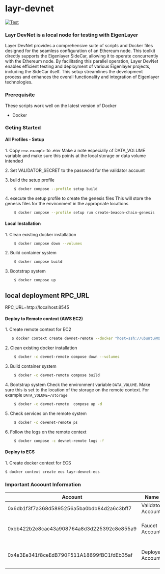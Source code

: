 # layr-devnet

[![Test](https://github.com/Layr-labs/layr-devnet/actions/workflows/build-image.yml/badge.svg)](https://github.com/Layr-labs/layr-devnet/actions/workflows/build-image.yml)

### Layr DevNet is a local node for testing with EigenLayer

Layer DevNet provides a comprehensive suite of scripts and Docker files designed for the seamless configuration of an Ethereum node. This toolkit directly supports the Eigenlayer SideCar, allowing it to operate concurrently with the Ethereum node. By facilitating this parallel operation, Layer DevNet enables efficient testing and deployment of various Eigenlayer projects, including the SideCar itself. This setup streamlines the development process and enhances the overall functionality and integration of Eigenlayer technologies.

### Prerequisite

These scripts work well on the latest version of Docker

- Docker

### Geting Started

#### All Profiles - Setup

1\. Copy `env.example` to .env
  Make a note especially of DATA_VOLUME variable and make sure this points at the local storage or data volume intended

2\. Set VALIDATOR_SECRET to the password for the validator account

3\. build the setup profile

```bash
    $ docker compose --profile setup build
```

4\. execute the setup profile to create the genesis files
  This will store the genesis files for the environment in the appropriate locations.

```bash
    $ docker compose --profile setup run create-beacon-chain-genesis
```

#### Local Installation

1\. Clean existing docker installation

```bash
    $ docker compose down --volumes
```

2\. Build container system

```bash
    $ docker compose build
```

3\. Bootstrap system

```bash
    $ docker compose up
```

## local deployment RPC_URL
RPC_URL=http://localhost:8545

#### Deploy to Remote context (AWS EC2)

1\. Create remote context for EC2

```bash
   $ docker context create devnet-remote --docker "host=ssh://ubuntu@XX.XX.XX.XX"
```

2\. Clean existing docker installation

```bash
    $ docker -c devnet-remote compose down --volumes
```

3\. Build container system

```bash
    $ docker -c devnet-remote compose build
```

4\. Bootstrap system
  Check the environment variable `DATA_VOLUME`.  Make sure this is set to the location of the storage on the remote context.   For example `DATA_VOLUME=/storage`

```bash
    $ docker -c devnet-remote  compose up -d
```

5\. Check services on the remote system

```bash
    $ docker -c devenet-remote ps
```

6\. Follow the logs on the remote context

```bash
    $ docker compose -c devnet-remote logs -f
```    

#### Deploy to ECS

1\. Create docker context for ECS

```bash
$ docker context create ecs layr-devnet-ecs
```


### Important Account Information

| Account                                    | Name              | Funds     | Description                          |
| ------------------------------------------ | ----------------- | --------- | ------------------------------------ |
| 0x6db1f3f7a368d5895256a5ba0bdb84d2a6c3bff7 | Validator Account | 20000 ETH | Suggested fee recipient              |
| 0xbb422b2e8cac43a908764a8d3d225392c8e855a9 | Faucet Account    | 20000 ETH | used to distribute funds for testing |
| 0x4a3Ee341f8ceEdB790F511A18899fBC1fdEb35af | Deployer Account  | 100 ETH   | deployer admin used for deployments  |
